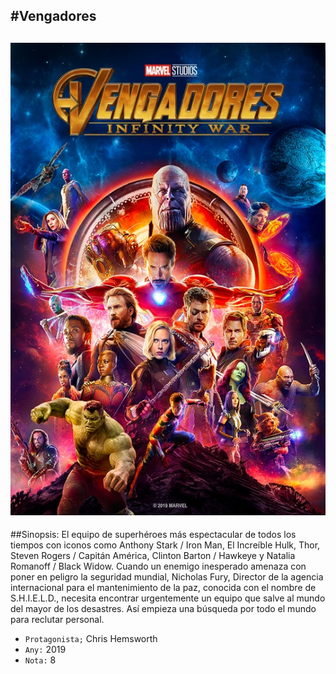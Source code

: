 #Vengadores
---
![Screenshot](img/vengadores.jpg)
---
##Sinopsis:
El equipo de superhéroes más espectacular de todos los tiempos con iconos como Anthony Stark / Iron Man, El Increíble Hulk, Thor, Steven Rogers / Capitán América, Clinton Barton / Hawkeye y Natalia Romanoff / Black Widow. Cuando un enemigo inesperado amenaza con poner en peligro la seguridad mundial, Nicholas Fury, Director de la agencia internacional para el mantenimiento de la paz, conocida con el nombre de S.H.I.E.L.D., necesita encontrar urgentemente un equipo que salve al mundo del mayor de los desastres. Así empieza una búsqueda por todo el mundo para reclutar personal.

* `Protagonista;` Chris Hemsworth
* `Any:` 2019
* `Nota:` 8

